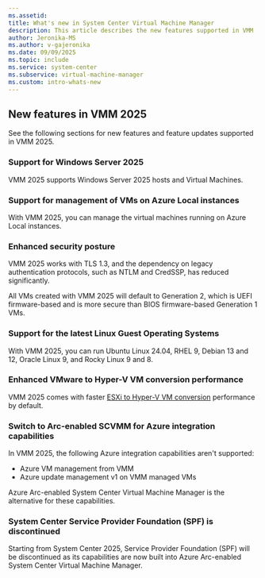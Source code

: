 ```yaml
---
ms.assetid:
title: What's new in System Center Virtual Machine Manager
description: This article describes the new features supported in VMM
author: Jeronika-MS
ms.author: v-gajeronika
ms.date: 09/09/2025
ms.topic: include
ms.service: system-center
ms.subservice: virtual-machine-manager
ms.custom: intro-whats-new
---
```


## New features in VMM 2025

See the following sections for new features and feature updates supported in VMM 2025.

### Support for Windows Server 2025

VMM 2025 supports Windows Server 2025 hosts and Virtual Machines.

### Support for management of VMs on Azure Local instances

With VMM 2025, you can manage the virtual machines running on Azure Local instances.

### Enhanced security posture

VMM 2025 works with TLS 1.3, and the dependency on legacy authentication protocols, such as NTLM and CredSSP, has reduced significantly.

All VMs created with VMM 2025 will default to Generation 2, which is UEFI firmware-based and is more secure than BIOS firmware-based Generation 1 VMs.

### Support for the latest Linux Guest Operating Systems

With VMM 2025, you can run Ubuntu Linux 24.04, RHEL 9, Debian 13 and 12, Oracle Linux 9, and Rocky Linux 9 and 8.

### Enhanced VMware to Hyper-V VM conversion performance

VMM 2025 comes with faster [ESXi to Hyper-V VM conversion](../vmm/vm-convert-vmware.md) performance by default.

### Switch to Arc-enabled SCVMM for Azure integration capabilities

In VMM 2025, the following Azure integration capabilities aren't supported:
- Azure VM management from VMM
- Azure update management v1 on VMM managed VMs

Azure Arc-enabled System Center Virtual Machine Manager is the alternative for these capabilities.

### System Center Service Provider Foundation (SPF) is discontinued

Starting from System Center 2025, Service Provider Foundation (SPF) will be discontinued as its capabilities are now built into Azure Arc-enabled System Center Virtual Machine Manager.
